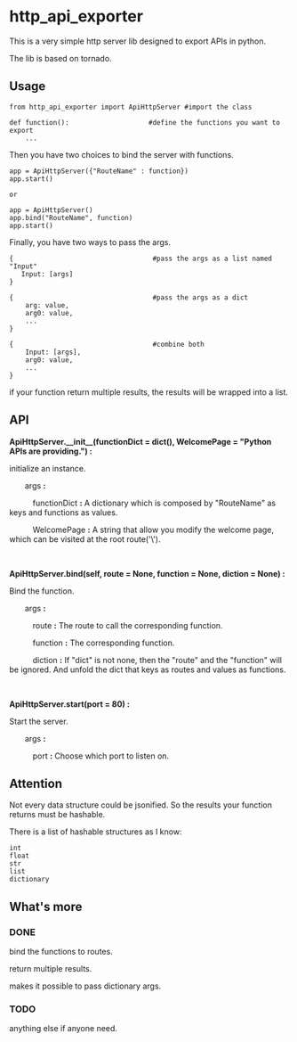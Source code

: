 # http\_api\_exporter

This is a very simple http server lib designed to export APIs in python.

The lib is based on tornado.

## Usage

```
from http_api_exporter import ApiHttpServer #import the class

def function():                    #define the functions you want to export
    ...
```

Then you have two choices to bind the server with functions.

```
app = ApiHttpServer({"RouteName" : function})
app.start()

or

app = ApiHttpServer()
app.bind("RouteName", function)
app.start()
```

Finally, you have two ways to pass the args.

```
{                                   #pass the args as a list named "Input"
   Input: [args] 
}

{                                   #pass the args as a dict
    arg: value,
    arg0: value,
    ...
}

{                                   #combine both
    Input: [args],
    arg0: value,
    ...
}
```

if your function return multiple results, the results will be wrapped into a list.

## API

__ApiHttpServer.\_\_init\_\_(functionDict = dict(), WelcomePage = "Python APIs are providing.") :__

initialize an instance.
    
&emsp;&emsp;args __:__

&emsp;&emsp;&emsp;functionDict __:__ A dictionary which is composed by "RouteName" as keys and functions as values.

&emsp;&emsp;&emsp;WelcomePage __:__ A string that allow you modify the welcome page, which can be visited at the root route('\\').

<br />

__ApiHttpServer.bind(self, route = None, function = None, diction = None) :__

Bind the function.
    
&emsp;&emsp;args __:__

&emsp;&emsp;&emsp;route __:__ The route to call the corresponding function.

&emsp;&emsp;&emsp;function __:__ The corresponding function.

&emsp;&emsp;&emsp;diction __:__ If "dict" is not none, then the "route" and the "function" will be ignored. And unfold the dict that keys as routes and values as functions.

<br />

__ApiHttpServer.start(port = 80) :__

Start the server.
    
&emsp;&emsp;args __:__

&emsp;&emsp;&emsp;port __:__ Choose which port to listen on.

## Attention

Not every data structure could be jsonified. So the results your function returns must be hashable.

There is a list of hashable structures as I know:

````
int
float
str
list
dictionary
````

## What's more

### DONE

bind the functions to routes.

return multiple results.

makes it possible to pass dictionary args.

### TODO

anything else if anyone need.